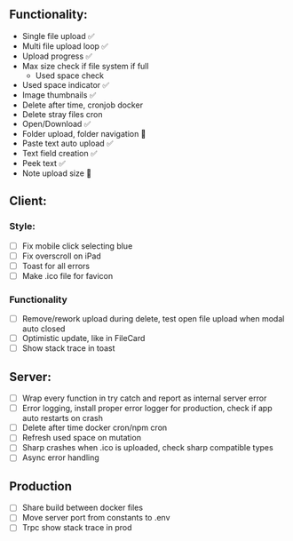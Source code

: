 ## Functionality:

- Single file upload ✅
- Multi file upload loop ✅
- Upload progress ✅
- Max size check if file system if full
  - Used space check
- Used space indicator ✅
- Image thumbnails ✅
- Delete after time, cronjob docker
- Delete stray files cron
- Open/Download ✅
- Folder upload, folder navigation 🤔
- Paste text auto upload ✅
- Text field creation ✅
- Peek text ✅
- Note upload size 🤔

## Client:

### Style:

- [ ] Fix mobile click selecting blue
- [ ] Fix overscroll on iPad
- [ ] Toast for all errors
- [ ] Make .ico file for favicon

### Functionality

- [ ] Remove/rework upload during delete, test open file upload when modal auto closed
- [ ] Optimistic update, like in FileCard
- [ ] Show stack trace in toast

## Server:

- [ ] Wrap every function in try catch and report as internal server error
- [ ] Error logging, install proper error logger for production, check if app auto restarts on crash
- [ ] Delete after time docker cron/npm cron
- [ ] Refresh used space on mutation
- [ ] Sharp crashes when .ico is uploaded, check sharp compatible types
- [ ] Async error handling

## Production

- [ ] Share build between docker files
- [ ] Move server port from constants to .env
- [ ] Trpc show stack trace in prod
